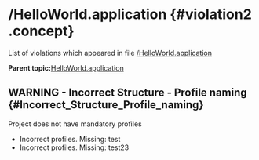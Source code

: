 # /HelloWorld.application {#violation2 .concept}

List of violations which appeared in file [/HelloWorld.application](../../../projects/HelloWorld.application/HelloWorld.application.md)

**Parent topic:**[HelloWorld.application](../../../qa/projects/HelloWorld.application.md)

## WARNING - Incorrect Structure - Profile naming {#Incorrect_Structure_Profile_naming}

Project does not have mandatory profiles

-   Incorrect profiles. Missing: test
-   Incorrect profiles. Missing: test23

